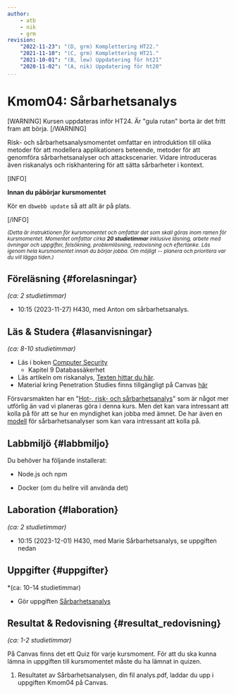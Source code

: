 ```yaml
---
author:
    - atb
    - nik
    - grm
revision:
    "2022-11-23": "(D, grm) Komplettering HT22."
    "2021-11-10": "(C, grm) Komplettering HT21."
    "2021-10-01": "(B, lew) Uppdatering för ht21"
    "2020-11-02": "(A, nik) Uppdatering för ht20"
...
```

Kmom04: Sårbarhetsanalys
==================================

[WARNING]
Kursen uppdateras inför HT24. Är "gula rutan" borta är det fritt fram att börja.
[/WARNING]

Risk- och sårbarhetsanalysmomentet omfattar en introduktion till olika metoder för att modellera applikationers beteende, metoder för att genomföra sårbarhetsanalyser och attackscenarier. Vidare introduceras även riskanalys och riskhantering för att sätta sårbarheter i kontext.

[INFO]

**Innan du påbörjar kursmomentet**

Kör en `dbwebb update` så att allt är på plats.

[/INFO]

<!--more-->

<small><i>(Detta är instruktionen för kursmomentet och omfattar det som skall göras inom ramen för kursmomentet. Momentet omfattar cirka **20 studietimmar** inklusive läsning, arbete med övningar och uppgifter, felsökning, problemlösning, redovisning och eftertanke. Läs igenom hela kursmomentet innan du börjar jobba. Om möjligt -- planera och prioritera var du vill lägga tiden.)</i></small>


Föreläsning  {#forelasningar}
---------------------------------

*(ca: 2 studietimmar)*

* 10:15 (2023-11-27) H430, med Anton om sårbarhetsanalys.


Läs &amp; Studera  {#lasanvisningar}
---------------------------------

*(ca: 8-10 studietimmar)*

* Läs i boken [Computer Security](/kunskap/boken-computer-security)
    * Kapitel 9 Databassäkerhet
* Läs artikeln om riskanalys, [Texten hittar du här](/kursmaterial/itsec/doc/riskanalys.pdf).
* Material kring Penetration Studies finns tillgängligt på Canvas [här](https://bth.instructure.com/courses/3047/files/364211)

Försvarsmakten har en "[Hot-, risk- och sårbarhetsanalys](https://www.foi.se/rest-api/report/FOI-R--3349--SE)" som är något mer utförlig än vad vi planeras göra i denna kurs. Men det kan vara intressant att kolla på för att se hur en myndighet kan jobba med ämnet. De har även en [modell](https://www.foi.se/rest-api/report/FOI-R--3288--SE) för sårbarhetsanalyser som kan vara intressant att kolla på.


Labbmiljö  {#labbmiljo}
---------------------------------

Du behöver ha följande installerat:

* Node.js och npm

* Docker (om du hellre vill använda det)


Laboration  {#laboration}
---------------------------------

*(ca: 2 studietimmar)*

* 10:15 (2023-12-01) H430, med Marie Sårbarhetsanalys, se uppgiften nedan

<!-- * 10.00 (2021-12-03) via Zoom (länk på Canvas) -->



Uppgifter  {#uppgifter}
-------------------------------------------

*(ca: 10-14 studietimmar)

* Gör uppgiften [Sårbarhetsanalys](/uppgift/sarbarhetsanalys)



Resultat & Redovisning  {#resultat_redovisning}
-----------------------------------------------

*(ca: 1-2 studietimmar)*

<!-- Publicera dina filer till studentservern och svara på följande frågor i textfältet på Canvas:

* Har du hört talas om begreppet sårbarhetsanalys tidigare?
* Kan du se nyttan av att ha grundläggande koll på hur en sårbarhetsanalys fungerar?
* Vilken är din TIL för detta kmom? -->

På Canvas finns det ett Quiz för varje kursmoment. För att du ska kunna lämna in uppgiften till kursmomentet måste du ha lämnat in quizen.

1. Resultatet av Sårbarhetsanalysen, din fil analys.pdf, laddar du upp i uppgiften Kmom04 på Canvas.
